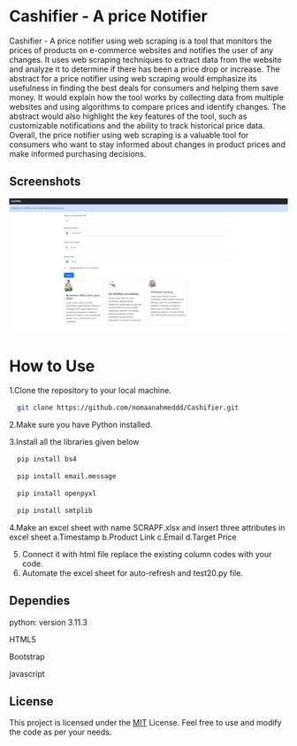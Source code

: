 # Cashifier - A price Notifier

Cashifier - A price notifier using web scraping is a tool that monitors the prices of products on e-commerce websites and notifies the user of any changes. It uses web scraping techniques to extract data from the website and analyze it to determine if there has been a price drop or increase. The abstract for a price notifier using web scraping would emphasize its usefulness in finding the best deals for consumers and helping them save money. It would explain how the tool works by collecting data from multiple websites and using algorithms to compare prices and identify changes. The abstract would also highlight the key features of the tool, such as customizable notifications and the ability to track historical price data. Overall, the price notifier using web scraping is a valuable tool for consumers who want to stay informed about changes in product prices and make informed purchasing decisions.


## Screenshots

![App Screenshot](https://github.com/nomaanahmeddd/Cashifier/blob/main/Screenshot%202023-05-22%20122811.png)

# How to Use
1.Clone the repository to your local machine.
```bash
  git clone https://github.com/nomaanahmeddd/Cashifier.git
```
2.Make sure you have Python installed.

3.Install all the libraries given below
```bash
  pip install bs4
```
```bash
  pip install email.message
```

```bash
  pip install openpyxl
```

```bash
  pip install smtplib
```

4.Make an excel sheet with name SCRAPF.xlsx and insert three attributes in excel sheet 
   a.Timestamp
   b.Product Link
   c.Email
   d.Target Price
   
5. Connect it with html file replace the existing column codes with your code.
6. Automate the excel sheet for auto-refresh and test20.py file.


## Dependies
python: version 3.11.3

HTML5

Bootstrap

javascript

## License

This project is licensed under the [MIT](https://choosealicense.com/licenses/mit/) License. Feel free to use and modify the code as per your needs.
